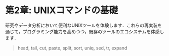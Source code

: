# 第2章: UNIXコマンドの基礎

研究やデータ分析において便利なUNIXツールを体験します．これらの再実装を通じて，プログラミング能力を高めつつ，既存のツールのエコシステムを体感します．

> head, tail, cut, paste, split, sort, uniq, sed, tr, expand
